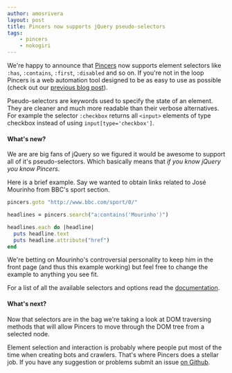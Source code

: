 ```yaml
---
author: amosrivera
layout: post
title: Pincers now supports jQuery pseudo-selectors
tags:
    - pincers
    - nokogiri
---
```


We're happy to announce that [Pincers](https://github.com/platanus/pincers) now supports element selectors like `:has`, `:contains`, `:first`, `:disabled` and so on. If you're not in the loop Pincers is a web automation tool designed to be as easy to use as possible (check out our [previous blog post](blog.crabfarm.io/hassle-free-web-automation-with-pincers)).

Pseudo-selectors are keywords used to specify the state of an element. They are cleaner and much more readable than their verbose alternatives. For example the selector `:checkbox` returns all `<input>` elements of type checkbox instead of using `input[type='checkbox']`.

#### What's new?

We are are big fans of jQuery so we figured it would be awesome to support all of it's pseudo-selectors. Which basically means that _if you know jQuery you know Pincers_.

Here is a brief example. Say we wanted to obtain links related to José Mourinho from BBC's sport section.

```ruby
pincers.goto "http://www.bbc.com/sport/0/"

headlines = pincers.search("a:contains('Mourinho')")

headlines.each do |headline|
  puts headline.text
  puts headline.attribute("href")
end
```

We're betting on Mourinho's controversial personality to keep him in the front page (and thus this example working) but feel free to change the example to anything you see fit.

For a list of all the available selectors and options read the [documentation](https://github.com/platanus/pincers/wiki).

#### What's next?

Now that selectors are in the bag we're taking a look at DOM traversing methods that will allow Pincers to move through the DOM tree from a selected node.

Element selection and interaction is probably where people put most of the time when creating bots and crawlers. That's where Pincers does a stellar job. If you have any suggestion or problems submit an issue [on Github](https://github.com/platanus/pincers/issues).

